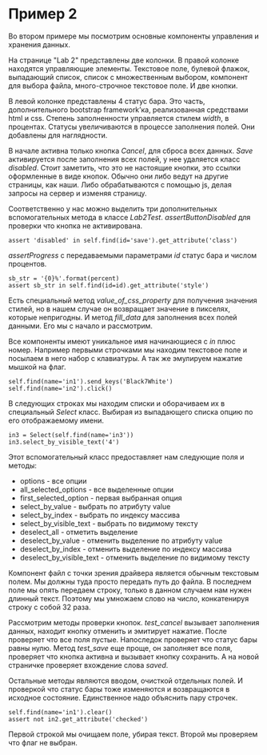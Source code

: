 Пример 2
========

Во втором примере мы посмотрим основные компоненты управления и хранения данных.

На странице "Lab 2" представлены две колонки. В правой колонке находятся управляющие элементы.
Текстовое поле, булевой флажок, выпадающий список, список с множественным выбором, компонент для выбора файла,
много-строчное текстовое поле. И две кнопки.

В левой колонке представлены 4 статус бара. Это часть, дополнительного bootstrap framework’ка,
реализованная средствами html и css. Степень заполненности управляется стилем *width*, в процентах.
Статусы увеличиваются в процессе заполнения полей. Они добавлены для наглядности.

В начале активна только кнопка *Cancel*, для сброса всех данных. *Save* активируется после заполнения всех полей,
у нее удаляется класс *disabled*. Стоит заметить, что это не настоящие кнопки, это ссылки оформленные в виде кнопок.
Обычно они либо ведут на другие страницы, как наши. Либо обрабатываются c помощью js, делая запросы на сервер и изменяя страницу.

Соответственно у нас можно выделить три дополнительных вспомогательных метода в классе *Lab2Test*.
*assertButtonDisabled* для проверки что кнопка не активирована.

	assert 'disabled' in self.find(id='save').get_attribute('class')

*assertProgress* с передаваемыми параметрами *id* статус бара и числом процентов.

    sb_str = '{0}%'.format(percent)
    assert sb_str in self.find(id=id).get_attribute('style')

Есть специальный метод *value_of_css_property* для получения значения стилей,
но в нашем случае он возвращает значение в пикселях, которые непригодны.
И метод *fill_data* для заполнения всех полей данными. Его мы с начало и рассмотрим.

Все компоненты имеют уникальное имя начинающиеся с *in* плюс номер.
Например первыми строчками мы находим текстовое поле и посылаем в него набор с клавиатуры.
А так же эмулируем нажатие мышкой на флаг.

	self.find(name='in1').send_keys('Black7White')
	self.find(name='in2').click()

В следующих строках мы находим списки и оборачиваем их в специальный *Select* класс.
Выбирая из выпадающего списка опцию по его отображаемому имени.

    in3 = Select(self.find(name='in3'))
    in3.select_by_visible_text('4')

Этот вспомогательный класс предоставляет нам следующие поля и методы:

* options - все опции
* all_selected_options - все выделенные опции
* first_selected_option - первая выбранная опция
* select_by_value - выбрать по атрибуту value
* select_by_index - выбрать по индексу массива
* select_by_visible_text - выбрать по видимому тексту
* deselect_all - отметить выделение
* deselect_by_value - отменить выделение по атрибуту value
* deselect_by_index - отменить выделение по индексу массива
* deselect_by_visible_text - отменить выделение по видимому тексту

Компонент файл с точки зрения драйвера является обычным текстовым полем. Мы должны туда просто передать путь до файла.
В последнем поле мы опять передаем строку, только в данном случаем нам нужен длинный текст.
Поэтому мы умножаем слово на число, конкатенируя строку с собой 32 раза.

Рассмотрим методы проверки кнопок. *test_cancel* вызывает заполнения данных, находит кнопку отменить и эмитирует нажатие.
После проверяет что все поля пустые. Напоследок проверяет что статус бары равны нулю.
Метод *test_save* еще проще, он заполняет все поля, проверяет что кнопка активна и вызывает кнопку сохранить.
А на новой страничке проверяет вхождение слова *saved*.

Остальные методы являются вводом, очисткой отдельных полей.
И проверкой что статус бары тоже изменяются и возвращаются в исходное состояние.
Единственное надо объяснить пару строчек.

    self.find(name='in1').clear()
	assert not in2.get_attribute('checked')

Первой строкой мы очищаем поле, убирая текст. Второй мы проверяем что флаг не выбран.